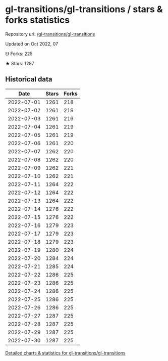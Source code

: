 # gl-transitions/gl-transitions / stars & forks statistics

Repository url: [/gl-transitions/gl-transitions](https://github.com/gl-transitions/gl-transitions)

Updated on Oct 2022, 07

☋ Forks: 225

★ Stars: 1287

## Historical data
| Date | Stars | Forks |
|------|-------|-------|
| 2022-07-01 | 1261 | 218 | 
| 2022-07-02 | 1261 | 219 | 
| 2022-07-03 | 1261 | 219 | 
| 2022-07-04 | 1261 | 219 | 
| 2022-07-05 | 1261 | 219 | 
| 2022-07-06 | 1261 | 220 | 
| 2022-07-07 | 1262 | 220 | 
| 2022-07-08 | 1262 | 220 | 
| 2022-07-09 | 1262 | 221 | 
| 2022-07-10 | 1262 | 221 | 
| 2022-07-11 | 1264 | 222 | 
| 2022-07-12 | 1264 | 222 | 
| 2022-07-13 | 1264 | 222 | 
| 2022-07-14 | 1276 | 222 | 
| 2022-07-15 | 1276 | 222 | 
| 2022-07-16 | 1279 | 223 | 
| 2022-07-17 | 1279 | 223 | 
| 2022-07-18 | 1279 | 223 | 
| 2022-07-19 | 1280 | 224 | 
| 2022-07-20 | 1284 | 224 | 
| 2022-07-21 | 1285 | 224 | 
| 2022-07-22 | 1286 | 225 | 
| 2022-07-23 | 1286 | 225 | 
| 2022-07-24 | 1286 | 225 | 
| 2022-07-25 | 1286 | 225 | 
| 2022-07-26 | 1286 | 225 | 
| 2022-07-27 | 1287 | 225 | 
| 2022-07-28 | 1287 | 225 | 
| 2022-07-29 | 1287 | 225 | 
| 2022-07-30 | 1287 | 225 | 


[Detailed charts & statistics for gl-transitions/gl-transitions](https://reviewgithub.com/rep/gl-transitions/gl-transitions)
